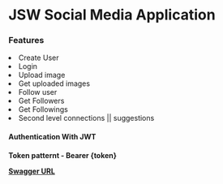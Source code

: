 <h1>JSW Social Media Application</h1>

<h3>Features</h3>

<li>Create User</li>
<li>Login </li>
<li>Upload image</li>
<li>Get uploaded images</li>
<li>Follow user</li>
<li>Get Followers</li>
<li>Get Followings</li>
<li>Second level connections || suggestions</li>

<h4>Authentication With JWT<h4> Token patternt - Bearer {token}


<a href="http://localhost:9192/swagger-ui.html">Swagger URL</a>
